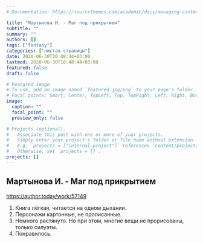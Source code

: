 ```yaml
---
# Documentation: https://sourcethemes.com/academic/docs/managing-content/

title: "Мартынова И. - Маг под прикрытием"
subtitle: ""
summary: ""
authors: []
tags: ["fantasy"]
categories: ["листая-страницы"]
date: 2020-06-30T10:48:44+03:00
lastmod: 2020-06-30T10:48:44+03:00
featured: false
draft: false

# Featured image
# To use, add an image named `featured.jpg/png` to your page's folder.
# Focal points: Smart, Center, TopLeft, Top, TopRight, Left, Right, BottomLeft, Bottom, BottomRight.
image:
  caption: ""
  focal_point: ""
  preview_only: false

# Projects (optional).
#   Associate this post with one or more of your projects.
#   Simply enter your project's folder or file name without extension.
#   E.g. `projects = ["internal-project"]` references `content/project/deep-learning/index.md`.
#   Otherwise, set `projects = []`.
projects: []
---
```


## Мартынова И. - Маг под прикрытием

<https://author.today/work/57149>

<!--more-->

1. Книга лёгкая, читается на одном дыхании.
2. Персонажи картонные, не прописанные.
3. Немного растянуто. Но при этом, многие вещи не прорисованы, только силуэты.
4. Понравилось.
